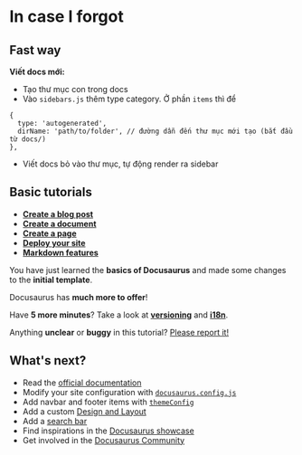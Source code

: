 # In case I forgot

## Fast way

**Viết docs mới:**
- Tạo thư mục con trong docs
- Vào `sidebars.js` thêm type category. Ở phần `items` thì để
```react
{
  type: 'autogenerated', 
  dirName: 'path/to/folder', // đường dẫn đến thư mục mới tạo (bắt đầu từ docs/)
},
```
- Viết docs bỏ vào thư mục, tự động render ra sidebar

## Basic tutorials
- **[Create a blog post](./create-a-blog-post.md)**
- **[Create a document](./create-a-document.md)**
- **[Create a page](./create-a-page.md)**
- **[Deploy your site](./deploy-your-site.md)**
- **[Markdown features](./markdown-features.mdx)**

You have just learned the **basics of Docusaurus** and made some changes to the **initial template**.

Docusaurus has **much more to offer**!

Have **5 more minutes**? Take a look at **[versioning](../tutorial-extras/manage-docs-versions.md)** and **[i18n](../tutorial-extras/translate-your-site.md)**.

Anything **unclear** or **buggy** in this tutorial? [Please report it!](https://github.com/facebook/docusaurus/discussions/4610)

## What's next?

- Read the [official documentation](https://docusaurus.io/)
- Modify your site configuration with [`docusaurus.config.js`](https://docusaurus.io/docs/api/docusaurus-config)
- Add navbar and footer items with [`themeConfig`](https://docusaurus.io/docs/api/themes/configuration)
- Add a custom [Design and Layout](https://docusaurus.io/docs/styling-layout)
- Add a [search bar](https://docusaurus.io/docs/search)
- Find inspirations in the [Docusaurus showcase](https://docusaurus.io/showcase)
- Get involved in the [Docusaurus Community](https://docusaurus.io/community/support)
